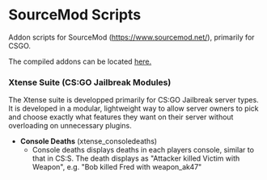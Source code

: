 # SourceMod Scripts

Addon scripts for SourceMod (https://www.sourcemod.net/), primarily for CSGO.

The compiled addons can be located [here.](https://github.com/dnhen/sm_scripts/tree/main/compiled)

### Xtense Suite (CS:GO Jailbreak Modules)
The Xtense suite is developped primarily for CS:GO Jailbreak server types. It is developed in a modular, lightweight way to allow server owners to pick and choose exactly what features they want on their server without overloading on unnecessary plugins.

- **Console Deaths** (xtense_consoledeaths)
  - Console deaths displays deaths in each players console, similar to that in CS:S. The death displays as "Attacker killed Victim with Weapon", e.g. "Bob killed Fred with weapon_ak47"
